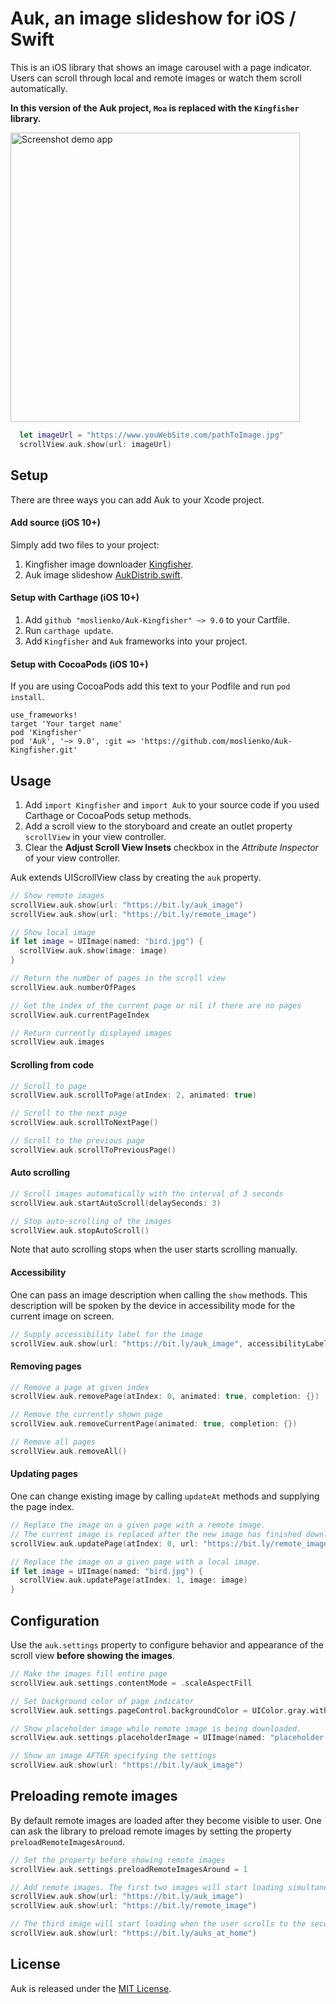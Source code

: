 # Auk, an image slideshow for iOS / Swift

This is an iOS library that shows an image carousel with a page indicator. Users can scroll through local and remote images or watch them scroll automatically.

**In this version of the Auk project, `Moa` is replaced with the `Kingfisher` library.**

<img src='https://raw.githubusercontent.com/moslienko/Auk-Kingfisher/master/Graphics/Screenshots/mainScreen.png' width='463' alt='Screenshot demo app'>

```Swift
  let imageUrl = "https://www.youWebSite.com/pathToImage.jpg"
  scrollView.auk.show(url: imageUrl)
```

## Setup

There are three ways you can add Auk to your Xcode project.

#### Add source (iOS 10+)

Simply add two files to your project:

1. Kingfisher image downloader [Kingfisher](https://github.com/onevcat/Kingfisher).
2. Auk image slideshow [AukDistrib.swift](https://github.com/moslienko/Auk-Kingfisher/blob/master/Distrib/AukDistrib.swift).

#### Setup with Carthage (iOS 10+)

1. Add `github "moslienko/Auk-Kingfisher" ~> 9.0` to your Cartfile.
2. Run `carthage update`.
3. Add `Kingfisher` and `Auk` frameworks into your project.

#### Setup with CocoaPods (iOS 10+)

If you are using CocoaPods add this text to your Podfile and run `pod install`.

    use_frameworks!
    target 'Your target name'
    pod 'Kingfisher'
    pod 'Auk', '~> 9.0', :git => 'https://github.com/moslienko/Auk-Kingfisher.git'

## Usage

1. Add `import Kingfisher` and `import Auk`  to your source code if you used Carthage or CocoaPods setup methods.
1. Add a scroll view to the storyboard and create an outlet property `scrollView` in your view controller.
1. Clear the **Adjust Scroll View Insets** checkbox in the *Attribute Inspector* of your view controller.

Auk extends UIScrollView class by creating the `auk` property.

```Swift
// Show remote images
scrollView.auk.show(url: "https://bit.ly/auk_image")
scrollView.auk.show(url: "https://bit.ly/remote_image")

// Show local image
if let image = UIImage(named: "bird.jpg") {
  scrollView.auk.show(image: image)
}

// Return the number of pages in the scroll view
scrollView.auk.numberOfPages

// Get the index of the current page or nil if there are no pages
scrollView.auk.currentPageIndex

// Return currently displayed images
scrollView.auk.images
```

#### Scrolling from code

```Swift
// Scroll to page
scrollView.auk.scrollToPage(atIndex: 2, animated: true)

// Scroll to the next page
scrollView.auk.scrollToNextPage()

// Scroll to the previous page
scrollView.auk.scrollToPreviousPage()
```

#### Auto scrolling

```Swift
// Scroll images automatically with the interval of 3 seconds
scrollView.auk.startAutoScroll(delaySeconds: 3)

// Stop auto-scrolling of the images
scrollView.auk.stopAutoScroll()
```

Note that auto scrolling stops when the user starts scrolling manually.

#### Accessibility

One can pass an image description when calling the `show` methods. This description will be spoken by the device in accessibility mode for the current image on screen.

```Swift
// Supply accessibility label for the image
scrollView.auk.show(url: "https://bit.ly/auk_image", accessibilityLabel: "Picture of a great auk.")
```

#### Removing pages

```Swift
// Remove a page at given index
scrollView.auk.removePage(atIndex: 0, animated: true, completion: {})

// Remove the currently shown page
scrollView.auk.removeCurrentPage(animated: true, completion: {})

// Remove all pages
scrollView.auk.removeAll()
```


#### Updating pages

One can change existing image by calling `updateAt` methods and supplying the page index.

```Swift
// Replace the image on a given page with a remote image.
// The current image is replaced after the new image has finished downloading.
scrollView.auk.updatePage(atIndex: 0, url: "https://bit.ly/remote_image")

// Replace the image on a given page with a local image.
if let image = UIImage(named: "bird.jpg") {
  scrollView.auk.updatePage(atIndex: 1, image: image)
}
```

## Configuration

Use the `auk.settings` property to configure behavior and appearance of the scroll view **before showing the images**.

```Swift
// Make the images fill entire page
scrollView.auk.settings.contentMode = .scaleAspectFill

// Set background color of page indicator
scrollView.auk.settings.pageControl.backgroundColor = UIColor.gray.withAlphaComponent(0.3)

// Show placeholder image while remote image is being downloaded.
scrollView.auk.settings.placeholderImage = UIImage(named: "placeholder.jpg")

// Show an image AFTER specifying the settings
scrollView.auk.show(url: "https://bit.ly/auk_image")
```

## Preloading remote images

By default remote images are loaded after they become visible to user. One can ask the library to preload remote images  by setting the property `preloadRemoteImagesAround`.

```Swift
// Set the property before showing remote images
scrollView.auk.settings.preloadRemoteImagesAround = 1

// Add remote images. The first two images will start loading simultaneously.
scrollView.auk.show(url: "https://bit.ly/auk_image")
scrollView.auk.show(url: "https://bit.ly/remote_image")

// The third image will start loading when the user scrolls to the second page.
scrollView.auk.show(url: "https://bit.ly/auks_at_home")
```

## License
Auk is released under the [MIT License](LICENSE).
